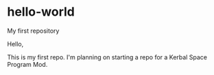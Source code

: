# hello-world
My first repository

Hello,

This is my first repo.  I'm planning on starting a repo for a Kerbal Space Program Mod.
